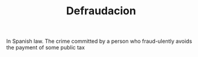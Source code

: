 ---
title: Defraudacion
letter: D
permalink: "/definitions/bld-defraudacion.html"
body: In Spanish law. The crime committed by a person who fraud-ulently avoids the
  payment of some public tax
published_at: '2018-07-07'
source: Black's Law Dictionary 2nd Ed (1910)
layout: post
---